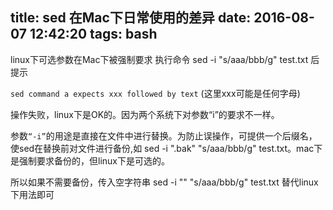 title: sed 在Mac下日常使用的差异
date: 2016-08-07 12:42:20
tags: bash
---

linux下可选参数在Mac下被强制要求
执行命令 sed -i "s/aaa/bbb/g" test.txt 后提示

 

`sed command a expects xxx followed by text`  (这里xxx可能是任何字母)

操作失败，linux下是OK的。因为两个系统下对参数“i”的要求不一样。

参数`“-i”`的用途是直接在文件中进行替换。为防止误操作，可提供一个后缀名，使sed在替换前对文件进行备份,如 sed -i ".bak" "s/aaa/bbb/g" test.txt。mac下是强制要求备份的，但linux下是可选的。

所以如果不需要备份，传入空字符串 sed -i "" "s/aaa/bbb/g" test.txt 替代linux下用法即可

<!-- more -->